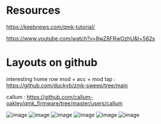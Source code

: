 # Resources

https://keebnews.com/qmk-tutorial/

https://www.youtube.com/watch?v=8wZ8FRwOzhU&t=562s


# Layouts on github

interesting home row mod + acc + mod tap : https://github.com/duckyb/zmk-sweep/tree/main

callum : https://github.com/callum-oakley/qmk_firmware/tree/master/users/callum

![image](https://github.com/alexandrelam/dotfiles/assets/25727549/a3d2a408-8a99-425b-be51-5210c7582afd)
![image](https://github.com/alexandrelam/dotfiles/assets/25727549/21956e70-294e-4158-b434-b988109a1789)
![image](https://github.com/alexandrelam/dotfiles/assets/25727549/b14e4f99-52ec-4702-93fc-4c049b034f75)
![image](https://github.com/alexandrelam/dotfiles/assets/25727549/7c7af52f-f91a-47f7-9940-04bf0ce67a48)
![image](https://github.com/alexandrelam/dotfiles/assets/25727549/8e2c5a9c-044f-4a8a-997a-17ec579d668b)
![image](https://github.com/alexandrelam/dotfiles/assets/25727549/a7624777-0e45-49ca-a705-85187a11016f)
